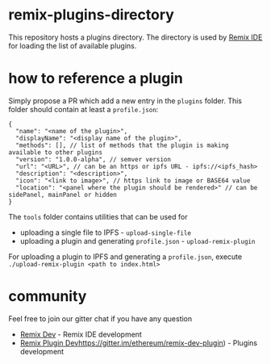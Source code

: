 # remix-plugins-directory

This repository hosts a plugins directory.
The directory is used by [Remix IDE](https://remix.ethereum.org) for loading the list of available plugins.

# how to reference a plugin

Simply propose a PR which add a new entry in the `plugins` folder.
This folder should contain at least a `profile.json`:

```
{
  "name": "<name of the plugin>",
  "displayName": "<display name of the plugin>",
  "methods": [], // list of methods that the plugin is making available to other plugins
  "version": "1.0.0-alpha", // semver version
  "url": "<URL>", // can be an https or ipfs URL - ipfs://<ipfs_hash>
  "description": "<description>",
  "icon": "<link to image>", // https link to image or BASE64 value
  "location": "<panel where the plugin should be rendered>" // can be sidePanel, mainPanel or hidden
}
```

The `tools` folder contains utilities that can be used for
 - uploading a single file to IPFS - `upload-single-file`
 - uploading a plugin and generating `profile.json` - `upload-remix-plugin`
 
 For uploading a plugin to IPFS and generating a `profile.json`, execute `./upload-remix-plugin <path to index.html>`
 
 # community
 
 Feel free to join our gitter chat if you have any question
 
  - [Remix Dev](https://gitter.im/ethereum/remix-dev) - Remix IDE development
  - [Remix Plugin Dev]()https://gitter.im/ethereum/remix-dev-plugin) - Plugins development
